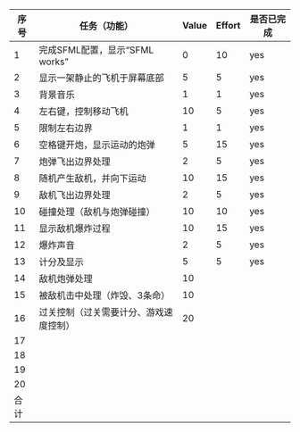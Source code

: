    序号  | 任务（功能）                    |  Value    | Effort    | 是否已完成  
-----|-------------------------------|-----------|-----------|------------|
1    | 完成SFML配置，显示“SFML works”  | 0         |      10     |     yes       |
2    | 显示一架静止的飞机于屏幕底部       | 5         |       5    |        yes   |
3    | 背景音乐                       | 1         |      1     |        yes    |
4    | 左右键，控制移动飞机             | 10        |      5     |     yes       |
5    | 限制左右边界                    | 1         |       1    |       yes     |
6    | 空格键开炮，显示运动的炮弹        | 5         |     15      |        yes    |
7    | 炮弹飞出边界处理                | 2          |      5     |       yes    |
8    | 随机产生敌机，并向下运动          | 10        |      15     |    yes       |
9    | 敌机飞出边界处理                | 2         |       5    |      yes      |
10   | 碰撞处理（敌机与炮弹碰撞）        | 10         |     10      |   yes        |
11   | 显示敌机爆炸过程                | 10         |      15     |     yes       |
12   | 爆炸声音                       | 2         |      5     |      yes      |
13   | 计分及显示                     | 5         |      5     |     yes       |
14   | 敌机炮弹处理                   | 10         |           |            |
15   | 被敌机击中处理（炸毁、3条命）     | 10          |           |           |
16   | 过关控制（过关需要计分、游戏速度控制）| 20        |           |           |
17   |                               |            |           |           |
18   |                               |            |           |           |
19   |                               |            |           |           |
20   |                               |            |           |           |
合计   |                              |            |           |           |


